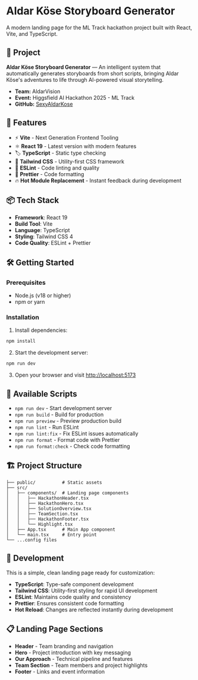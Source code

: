 # Aldar Köse Storyboard Generator

A modern landing page for the ML Track hackathon project built with React, Vite, and TypeScript.

## 🎨 Project

**Aldar Köse Storyboard Generator** — An intelligent system that automatically generates storyboards from short scripts, bringing Aldar Köse's adventures to life through AI-powered visual storytelling.

- **Team:** AldarVision
- **Event:** Higgsfield AI Hackathon 2025 - ML Track
- **GitHub:** [SexyAldarKose](https://github.com/SuWh1/SexyAldarKose)

## 🚀 Features

- ⚡️ **Vite** - Next Generation Frontend Tooling
- ⚛️ **React 19** - Latest version with modern features
- 🏷️ **TypeScript** - Static type checking
- 🎨 **Tailwind CSS** - Utility-first CSS framework
- 📏 **ESLint** - Code linting and quality
- 🎨 **Prettier** - Code formatting
- 🔥 **Hot Module Replacement** - Instant feedback during development

## 📦 Tech Stack

- **Framework**: React 19
- **Build Tool**: Vite
- **Language**: TypeScript
- **Styling**: Tailwind CSS 4
- **Code Quality**: ESLint + Prettier

## 🛠️ Getting Started

### Prerequisites

- Node.js (v18 or higher)
- npm or yarn

### Installation

1. Install dependencies:

```bash
npm install
```

2. Start the development server:

```bash
npm run dev
```

3. Open your browser and visit [http://localhost:5173](http://localhost:5173)

## 📝 Available Scripts

- `npm run dev` - Start development server
- `npm run build` - Build for production
- `npm run preview` - Preview production build
- `npm run lint` - Run ESLint
- `npm run lint:fix` - Fix ESLint issues automatically
- `npm run format` - Format code with Prettier
- `npm run format:check` - Check code formatting

## 🏗️ Project Structure

```
├── public/          # Static assets
├── src/
│   ├── components/  # Landing page components
│   │   ├── HackathonHeader.tsx
│   │   ├── HackathonHero.tsx
│   │   ├── SolutionOverview.tsx
│   │   ├── TeamSection.tsx
│   │   ├── HackathonFooter.tsx
│   │   └── Highlight.tsx
│   ├── App.tsx      # Main App component
│   └── main.tsx     # Entry point
└── ...config files
```

## 🔧 Development

This is a simple, clean landing page ready for customization:

- **TypeScript**: Type-safe component development
- **Tailwind CSS**: Utility-first styling for rapid UI development
- **ESLint**: Maintains code quality and consistency
- **Prettier**: Ensures consistent code formatting
- **Hot Reload**: Changes are reflected instantly during development

## 📋 Landing Page Sections

- **Header** - Team branding and navigation
- **Hero** - Project introduction with key messaging
- **Our Approach** - Technical pipeline and features
- **Team Section** - Team members and project highlights
- **Footer** - Links and event information
